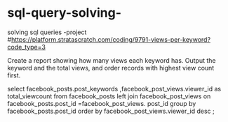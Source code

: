 # sql-query-solving-
solving sql queries -project
#https://platform.stratascratch.com/coding/9791-views-per-keyword?code_type=3


Create a report showing how many views each keyword has. Output the keyword and the total views, and order records with highest view count first.



select facebook_posts.post_keywords ,facebook_post_views.viewer_id as total_viewcount from facebook_posts
left join facebook_post_views on facebook_posts.post_id =facebook_post_views.	post_id
group by facebook_posts.post_id
order by facebook_post_views.viewer_id desc
;
